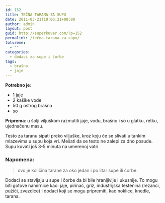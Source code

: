 ```yaml
---
id: 152
title: TEČNA TARANA ZA SUPU
date: 2011-03-21T10:06:21+00:00
author: admin
layout: post
guid: http://superkuvar.com/?p=152
permalink: /tečna-tarana-za-supu/
totvreme:
  - ""
categories:
  - dodaci za supe i čorbe
tags:
  - brašno
  - jaje
---
```

**Potrebno je**:

  * 1 jaje
  * 2 kašike vode
  * 50 g oštrog brašna
  * so

**Priprema**: u šolji viljuškom razmutiti jaje, vodu, brašno i so u glatku, retku, ujednačenu masu.

Testo za taranu sipati preko viljuške, kroz koju će se slivati u tankim mlazevima u supu koja vri. Mešati da se testo ne zalepi za dno posude. Supu kuvati još 3-5 minuta na umerenoj vatri.

### Napomena:
> ovo je količina tarane za oko jedan i po litar supe ili čorbe.

Dodaci se stavljaju u supe i čorbe da bi bile hranljivije i ukusnije. To mogu biti gotove namirnice kao: jaje, pirinač, griz, industrijska testenina (rezanci, pužići, zvezdice) i dodaci koji se mogu pripremiti, kao noklice, knedle, tarana.

&nbsp;